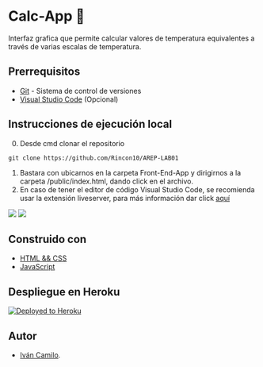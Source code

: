 # **Calc-App 📲**

Interfaz grafica que permite calcular valores de temperatura equivalentes a través de varias escalas de temperatura. 

## **Prerrequisitos**

-   [Git](https://git-scm.com/downloads) - Sistema de control de versiones
-   [Visual Studio Code](https://code.visualstudio.com/download) (Opcional)


## **Instrucciones de ejecución local**
0. Desde cmd clonar el repositorio

```git
git clone https://github.com/Rincon10/AREP-LAB01
```

1. Bastara con ubicarnos  en la carpeta Front-End-App y dirigirnos a la carpeta /public/index.html, dando click en el archivo.
2. En caso de tener el editor de código Visual Studio Code, se recomienda usar la extensión liveserver, para más información dar click [aquí](https://marketplace.visualstudio.com/items?itemName=ritwickdey.LiveServer)

<img src="https://github.com/Rincon10/AREP-LAB01/blob/main/resources/front/01-liveserver.jpg" />

<img src="https://github.com/Rincon10/AREP-LAB01/blob/main/resources/front/02-liveserver.jpg" />


## **Construido con**
 -   [HTML && CSS]()
  -   [JavaScript]() 

## **Despliegue en Heroku**

[![Deployed to Heroku](https://www.herokucdn.com/deploy/button.png)](https://calcapp-frontend.herokuapp.com/public/index.html)

## **Autor**

-   [Iván Camilo](https://github.com/Rincon10).